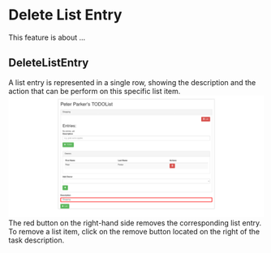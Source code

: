 # Delete List Entry

This feature is about ...

## DeleteListEntry

A list entry is represented in a single row, showing the description and the action that can be perform on this specific list item.
![removinglistentry](./removinglistentry.png)
The red button on the right-hand side removes the corresponding list entry.
To remove a list item, click on the remove button located on the right of the task description.

